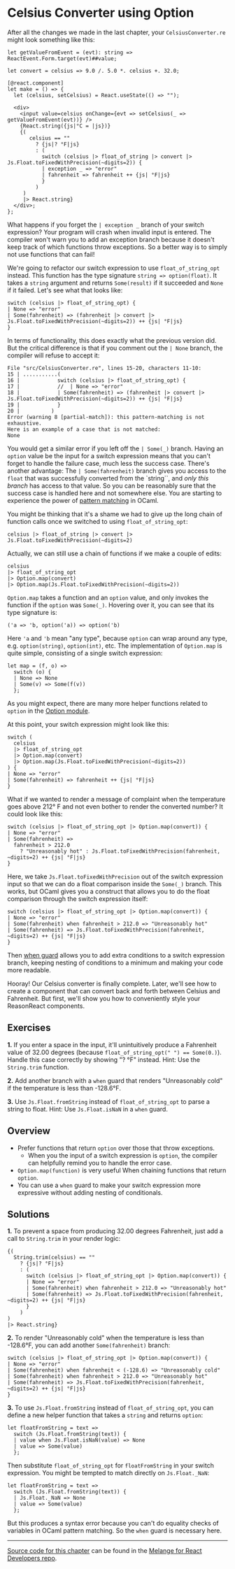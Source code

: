 # Celsius Converter using Option

After all the changes we made in the last chapter, your `CelsiusConverter.re`
might look something like this:

```reasonml
let getValueFromEvent = (evt): string => ReactEvent.Form.target(evt)##value;

let convert = celsius => 9.0 /. 5.0 *. celsius +. 32.0;

[@react.component]
let make = () => {
  let (celsius, setCelsius) = React.useState(() => "");

  <div>
    <input value=celsius onChange={evt => setCelsius(_ => getValueFromEvent(evt))} />
    {React.string({js|°C = |js})}
    {(
       celsius == ""
         ? {js|? °F|js}
         : (
           switch (celsius |> float_of_string |> convert |> Js.Float.toFixedWithPrecision(~digits=2)) {
           | exception _ => "error"
           | fahrenheit => fahrenheit ++ {js| °F|js}
           }
         )
     )
     |> React.string}
  </div>;
};
```

What happens if you forget the `| exception _` branch of your switch expression?
Your program will crash when invalid input is entered. The compiler won't warn
you to add an exception branch because it doesn't keep track of which functions
throw exceptions. So a better way is to simply not use functions that can fail!

We're going to refactor our switch expression to use `float_of_string_opt`
instead. This function has the type signature `string => option(float)`. It
takes a `string` argument and returns `Some(result)` if it succeeded and `None`
if it failed. Let's see what that looks like:

```reasonml
switch (celsius |> float_of_string_opt) {
| None => "error"
| Some(fahrenheit) => (fahrenheit |> convert |> Js.Float.toFixedWithPrecision(~digits=2)) ++ {js| °F|js}
}
```

In terms of functionality, this does exactly what the previous version did. But
the critical difference is that if you comment out the `| None` branch, the
compiler will refuse to accept it:

```
File "src/CelsiusConverter.re", lines 15-20, characters 11-10:
15 | ...........(
16 |            switch (celsius |> float_of_string_opt) {
17 |            //  | None => "error"
18 |            | Some(fahrenheit) => (fahrenheit |> convert |> Js.Float.toFixedWithPrecision(~digits=2)) ++ {js| °F|js}
19 |            }
20 |          )
Error (warning 8 [partial-match]): this pattern-matching is not exhaustive.
Here is an example of a case that is not matched:
None
```

You would get a similar error if you left off the `| Some(_)` branch. Having an
`option` value be the input for a switch expression means that you can't forget
to handle the failure case, much less the success case. There's another
advantage: The `| Some(fahrenheit)` branch gives you access to the `float`
that was successfully converted from the `string``, and *only this branch* has
access to that value. So you can be reasonably sure that the success case is
handled here and not somewhere else. You are starting to experience the power of
[pattern matching](https://reasonml.github.io/docs/en/pattern-matching) in OCaml.

You might be thinking that it's a shame we had to give up the long chain of
function calls once we switched to using `float_of_string_opt`:

```reasonml
celsius |> float_of_string |> convert |> Js.Float.toFixedWithPrecision(~digits=2)
```

Actually, we can still use a chain of functions if we make a couple of edits:

```reasonml
celsius
|> float_of_string_opt
|> Option.map(convert)
|> Option.map(Js.Float.toFixedWithPrecision(~digits=2))
```

`Option.map` takes a function and an `option` value, and only invokes the
function if the `option` was `Some(_)`. Hovering over it, you can see that its
type signature is:

```
('a => 'b, option('a)) => option('b)
```

Here `'a` and `'b` mean "any type", because `option` can wrap around any type,
e.g. `option(string)`, `option(int)`, etc. The implementation of `Option.map` is
quite simple, consisting of a single switch expression:

```reasonml
let map = (f, o) =>
  switch (o) {
  | None => None
  | Some(v) => Some(f(v))
  };
```

As you might expect, there are many more helper functions related to `option` in
the [Option module](https://melange.re/v1.0.0/api/re/melange/Stdlib/Option/).

At this point, your switch expression might look like this:

```reasonml
switch (
  celsius
  |> float_of_string_opt
  |> Option.map(convert)
  |> Option.map(Js.Float.toFixedWithPrecision(~digits=2))
) {
| None => "error"
| Some(fahrenheit) => fahrenheit ++ {js| °F|js}
}
```

What if we wanted to render a message of complaint when the temperature goes
above 212° F and not even bother to render the converted number? It could look
like this:

```reasonml
switch (celsius |> float_of_string_opt |> Option.map(convert)) {
| None => "error"
| Some(fahrenheit) =>
  fahrenheit > 212.0
    ? "Unreasonably hot" : Js.Float.toFixedWithPrecision(fahrenheit, ~digits=2) ++ {js| °F|js}
}
```

Here, we take `Js.Float.toFixedWithPrecision` out of the switch expression input
so that we can do a float comparison inside the `Some(_)` branch. This works,
but OCaml gives you a construct that allows you to do the float comparison
through the switch expression itself:

```reasonml
switch (celsius |> float_of_string_opt |> Option.map(convert)) {
| None => "error"
| Some(fahrenheit) when fahrenheit > 212.0 => "Unreasonably hot"
| Some(fahrenheit) => Js.Float.toFixedWithPrecision(fahrenheit, ~digits=2) ++ {js| °F|js}
}
```

Then [when guard](https://reasonml.github.io/docs/en/pattern-matching#when)
allows you to add extra conditions to a switch expression branch, keeping
nesting of conditions to a minimum and making your code more readable.

Hooray! Our Celsius converter is finally complete. Later, we'll see how to
create a component that can convert back and forth between Celsius and
Fahrenheit. But first, we'll show you how to conveniently style your ReasonReact
components.

## Exercises

<b>1.</b> If you enter a space in the input, it'll unintuitively produce a
Fahrenheit value of 32.00 degrees (because `float_of_string_opt(" ") ==
Some(0.)`). Handle this case correctly by showing "? °F" instead. Hint: Use the
`String.trim` function.

<b>2.</b> Add another branch with a `when` guard that renders "Unreasonably
cold" if the temperature is less than -128.6°F.

<b>3.</b> Use `Js.Float.fromString` instead of `float_of_string_opt` to parse a
string to float. Hint: Use `Js.Float.isNaN` in a `when` guard.

## Overview

- Prefer functions that return `option` over those that throw exceptions.
  - When you the input of a switch expression is `option`, the compiler can
    helpfully remind you to handle the error case.
- `Option.map(function)` is very useful When chaining functions that return `option`.
- You can use a `when` guard to make your switch expression more expressive
  without adding nesting of conditionals.

## Solutions

<b>1.</b> To prevent a space from producing 32.00 degrees Fahrenheit, just add a
call to `String.trim` in your render logic:

```reasonml
{(
  String.trim(celsius) == ""
    ? {js|? °F|js}
    : (
      switch (celsius |> float_of_string_opt |> Option.map(convert)) {
      | None => "error"
      | Some(fahrenheit) when fahrenheit > 212.0 => "Unreasonably hot"
      | Some(fahrenheit) => Js.Float.toFixedWithPrecision(fahrenheit, ~digits=2) ++ {js| °F|js}
      }
    )
)
|> React.string}
```

<b>2.</b> To render "Unreasonably cold" when the temperature is less than
-128.6°F, you can add another `Some(fahrenheit)` branch:

```reasonml
switch (celsius |> float_of_string_opt |> Option.map(convert)) {
| None => "error"
| Some(fahrenheit) when fahrenheit < (-128.6) => "Unreasonably cold"
| Some(fahrenheit) when fahrenheit > 212.0 => "Unreasonably hot"
| Some(fahrenheit) => Js.Float.toFixedWithPrecision(fahrenheit, ~digits=2) ++ {js| °F|js}
}
```

<b>3.</b> To use `Js.Float.fromString` instead of `float_of_string_opt`, you can
define a new helper function that takes a `string` and returns `option`:

```reasonml
let floatFromString = text =>
  switch (Js.Float.fromString(text)) {
  | value when Js.Float.isNaN(value) => None
  | value => Some(value)
  };
```

Then substitute `float_of_string_opt` for `floatFromString` in your switch
expression. You might be tempted to match directly on `Js.Float._NaN`:

```reasonml
let floatFromString = text =>
  switch (Js.Float.fromString(text)) {
  | Js.Float._NaN => None
  | value => Some(value)
  };
```

But this produces a syntax error because you can't do equality checks of
variables in OCaml pattern matching. So the `when` guard is necessary here.

-----

[Source code for this
chapter](https://github.com/melange-re/melange-for-react-devs/blob/develop/src/celsius-converter-option/)
can be found in the [Melange for React Developers
repo](https://github.com/melange-re/melange-for-react-devs).
